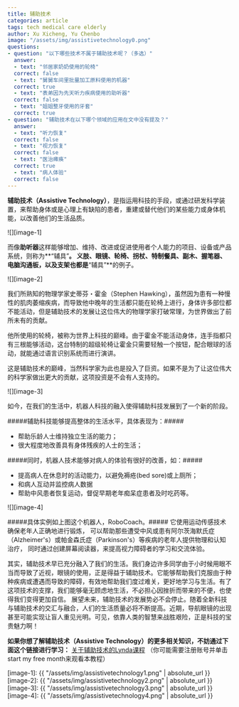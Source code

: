 ```yaml
---
title: 辅助技术
categories: article
tags: tech medical care elderly
author: Xu Xicheng, Yu Chenbo
image: "/assets/img/assistivetechnology0.png"
questions:
- question: "以下哪些技术不属于辅助技术呢？（多选）"
  answer:
  - text: "邻居家奶奶使用的轮椅"
  correct: false
  - text: "舅舅车间里批量加工原料使用的机器"
  correct: true
  - text: "表弟因为先天听力疾病使用的助听器"
  correct: false
  - text: "姐姐整牙使用的牙套"
  correct: true
- question: "辅助技术在以下哪个领域的应用在文中没有提及？"
  answer:
  - text: "听力恢复"
  correct: false
  - text: "视力恢复"
  correct: false
  - text: "医治瘫痪"
  correct: true
  - text: "病人体验"
  correct: false
---
```


**辅助技术（Assistive Technology）**，是指运用科技的手段，或通过研发科学装置，来帮助身体或是心理上有缺陷的患者，重建或替代他们的某些能力或身体机能，以改善他们的生活品质。

![][image-1]

而像**助听器**这样能够增加、维持、改进或促进使用者个人能力的项目、设备或产品系统，则称为**“辅具”**。 义肢、眼镜、轮椅、拐杖、特制餐具、副木、握笔器、电脑沟通板，以及支架也都是**“辅具”**的例子。

![][image-2]

我们所熟知的物理学家史蒂芬・霍金（Stephen Hawking），虽然因为患有一种慢性的肌肉萎缩疾病，而导致他中晚年的生活都只能在轮椅上进行，身体许多部位都不能活动，但是辅助技术的发展让这位伟大的物理学家打破常理，为世界做出了前所未有的贡献。

他所使用的轮椅，被称为世界上科技的巅峰。由于霍金不能活动身体，连手指都只有三根能够活动，这台特制的超级轮椅让霍金只需要轻触一个按钮，配合眼球的活动，就能通过语言识别系统而进行演讲。

这是辅助技术的巅峰，当然科学家为此也是投入了巨资。如果不是为了让这位伟大的科学家做出更大的贡献，这项投资是不会有人支持的。

![][image-3]

如今，在我们的生活中，机器人科技的融入使得辅助科技发展到了一个新的阶段。


#####辅助科技能够提高整体的生活水平，具体表现为：#####

- 帮助乐龄人士维持独立生活的能力；
- 很大程度地改善具有身体残疾的人士的生活；

#####同时，机器人技术能够对病人的体验有很好的改善，如：#####
- 提高病人在休息时的活动能力，以避免褥疮(bed sore)或上厕所；
- 和病人互动并监控病人数据
- 帮助中风患者恢复运动，督促早期老年痴呆症患者及时吃药等。

![][image-4]

#####具体实例如上图这个机器人，RoboCoach。#####
它使用运动传感技术确保老年人正确地进行锻炼，
可以帮助那些遭受中风或患有阿尔茨海默氏症（Alzheimer's）或帕金森氏症（Parkinson's）等疾病的老年人提供物理和认知治疗，
同时通过创建屏幕阅读器，来提高视力障碍者的学习和交流体验。


其实，辅助技术早已充分融入了我们的生活。我们身边许多同学由于小时候用眼不当而导致了近视，眼镜的使用，正是得益于辅助技术。它能够帮助我们克服由于种种疾病或遭遇而导致的障碍，有效地帮助我们度过难关，更好地学习与生活。有了这项技术的支撑，我们能够毫无顾虑地生活，不必担心因挫折而带来的不便，也使得我们变得更加自信。
展望未来，辅助技术的发展势必不会停止。随着全新科技与辅助技术的交汇与融合，人们的生活质量必将不断提高。近期，导航眼镜的出现甚至可能实现让盲人重见光明。可见，依靠人类的智慧来战胜艰险，正是科技的宝贵魅力啊！

**如果你想了解辅助技术（Assistive Technology）的更多相关知识，不妨通过下面这个链接进行学习：**
[关于辅助技术的Lynda课程](https://www.lynda.com/Higher-Education-tutorials/What-assistive-technology/461908/501872-4.html) （你可能需要注册账号并单击start my free month来观看本教程）

[image-1]: {{ "/assets/img/assistivetechnology1.png" | absolute_url }}
[image-2]: {{ "/assets/img/assistivetechnology2.png" | absolute_url }}
[image-3]: {{ "/assets/img/assistivetechnology3.png" | absolute_url }}
[image-4]: {{ "/assets/img/assistivetechnology4.png" | absolute_url }}